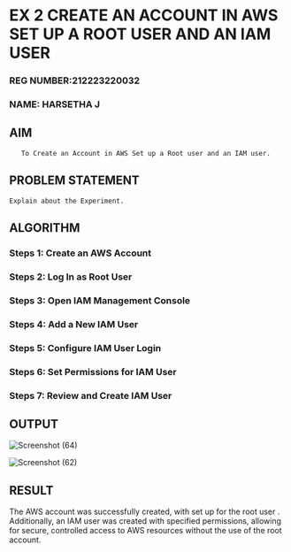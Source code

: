  # EX 2 CREATE AN  ACCOUNT IN AWS SET UP A ROOT USER AND AN IAM USER 
 ### REG NUMBER:212223220032
### NAME: HARSETHA J

  ## AIM
       To Create an Account in AWS Set up a Root user and an IAM user.
## PROBLEM STATEMENT
    Explain about the Experiment.

## ALGORITHM
 ### Steps 1: Create an AWS Account
 ### Steps 2: Log In as Root User
 ### Steps 3: Open IAM Management Console
 ### Steps 4: Add a New IAM User
 ### Steps 5: Configure IAM User Login
 ### Steps 6: Set Permissions for IAM User
 ### Steps 7: Review and Create IAM User

## OUTPUT

 
 ![Screenshot (64)](https://github.com/user-attachments/assets/4b80e86d-3d58-4ff9-a060-1646c8505e96)

![Screenshot (62)](https://github.com/user-attachments/assets/33704778-57f2-4b2b-88ab-19475cb2b24f)

## RESULT
 
The AWS account was successfully created, with set up for the root user . Additionally, an IAM user was created with specified permissions, allowing for secure, controlled access to AWS resources without the use of the root account.
  



